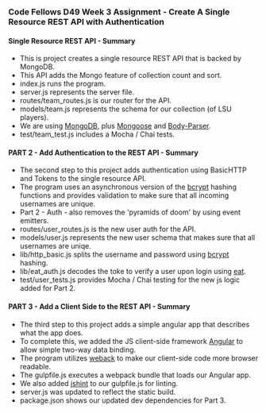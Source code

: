### Code Fellows D49 Week 3 Assignment - Create A Single Resource REST API with Authentication

#### Single Resource REST API - Summary
+ This is project creates a single resource REST API that is backed by MongoDB.
+ This API adds the Mongo feature of collection count and sort.
+ index.js runs the program.
+ server.js represents the server file.
+ routes/team_routes.js is our router for the API.
+ models/team.js represents the schema for our collection (of LSU players).
+ We are using [MongoDB](https://www.mongodb.org/), plus [Mongoose](http://mongoosejs.com/) and [Body-Parser](https://www.npmjs.com/package/body-parser).
+ test/team_test.js includes a Mocha / Chai tests.

#### PART 2 - Add Authentication to the REST API - Summary
+ The second step to this project adds authentication using BasicHTTP and Tokens to the single resource API.
+ The program uses an asynchronous version of the [bcrypt](https://www.npmjs.com/package/bcrypt) hashing functions and provides validation to make sure that all incoming usernames are unique.
+ Part 2 - Auth - also removes the 'pyramids of doom' by using event emitters.
+ routes/user_routes.js is the new user auth for the API.
+ models/user.js represents the new user schema that makes sure that all usernames are uniqe.
+ lib/http_basic.js splits the username and password using [bcrypt](https://www.npmjs.com/package/bcrypt) hashing.
+ lib/eat_auth.js decodes the toke to verify a user upon login using [eat](https://www.npmjs.com/package/eat).
+ test/user_tests.js provides Mocha / Chai testing for the new js logic added for Part 2.

#### PART 3 - Add a Client Side to the REST API - Summary
+ The third step to this project adds a simple angular app that describes what the app does.
+ To complete this, we added the JS client-side framework [Angular](https://angularjs.org/) to allow simple two-way data binding.
+ The program utilizes [weback](https://webpack.github.io/docs/what-is-webpack.html) to make our client-side code more browser readable.
+ The gulpfile.js executes a webpack bundle that loads our Angular app.
+ We also added [jshint](http://jshint.com/) to our gulpfile.js for linting.
+ server.js was updated to reflect the static build.
+ package.json shows our updated dev dependencies for Part 3.
